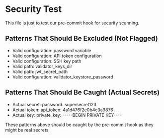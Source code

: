 # Security Test

This file is just to test our pre-commit hook for security scanning.

## Patterns That Should Be Excluded (Not Flagged)

- Valid configuration: password variable
- Valid configuration: API token configuration
- Valid configuration: SSH key path
- Valid path: validator_keys_dir
- Valid path: jwt_secret_path
- Valid configuration: validator_keystore_password

## Patterns That Should Be Caught (Actual Secrets)

- Actual secret: password: supersecret123
- Actual token: api_token: 4a1d476f2e0b4c3a9876
- Actual key: private_key: -----BEGIN PRIVATE KEY----

These patterns above should be caught by the pre-commit hook as they might be real secrets. 